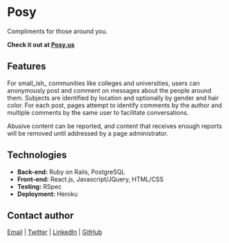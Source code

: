 # Posy
Compliments for those around you.

**Check it out at [Posy.us](http://www.posy.us/)**

## Features
For small_ish_ communities like colleges and universities, users can anonymously post and comment on messages about the people around them.  Subjects are identified by location and optionally by gender and hair color. For each post, pages attempt to identify comments by the author and multiple comments by the same user to facilitate conversations.

Abusive content can be reported, and content that receives enough reports will be removed until addressed by a page administrator.

## Technologies
* **Back-end:** Ruby on Rails, PostgreSQL
* **Front-end:** React.js, Javascript/JQuery, HTML/CSS
* **Testing:** RSpec
* **Deployment:** Heroku

## Contact author
[Email](mailto:wilchandler2@gmail.com) | [Twitter](https://twitter.com/wil_chandler) | [LinkedIn](http://www.linkedin.com/in/wilchandler) | [GitHub](https://github.com/wilchandler)  
